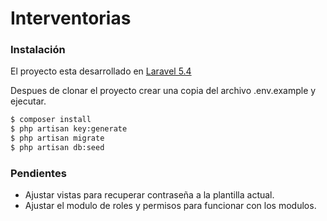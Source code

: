 # Interventorias

### Instalación

El proyecto esta desarrollado en [Laravel 5.4](https://laravel.com/docs/5.4/)

Despues de clonar el proyecto crear una copia del archivo .env.example y ejecutar.

```sh
$ composer install
$ php artisan key:generate
$ php artisan migrate
$ php artisan db:seed
```

### Pendientes

 - Ajustar vistas para recuperar contraseña a la plantilla actual.
 - Ajustar el modulo de roles y permisos para funcionar con los modulos. 
